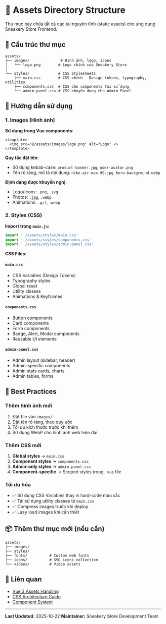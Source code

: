 # 🎨 Assets Directory Structure

Thư mục này chứa tất cả các tài nguyên tĩnh (static assets) cho ứng dụng Sneakery Store Frontend.

## 📁 Cấu trúc thư mục

```
assets/
├── images/              # Hình ảnh, logo, icons
│   └── logo.png        # Logo chính của Sneakery Store
│
└── styles/             # CSS Stylesheets
    ├── main.css        # CSS chính - Design tokens, typography, utilities
    ├── components.css  # CSS cho components tái sử dụng
    └── admin-panel.css # CSS chuyên dụng cho Admin Panel
```

## 📝 Hướng dẫn sử dụng

### 1. Images (Hình ảnh)

**Sử dụng trong Vue components:**
```vue
<template>
  <img src="@/assets/images/logo.png" alt="Logo" />
</template>
```

**Quy tắc đặt tên:**
- Sử dụng kebab-case: `product-banner.jpg`, `user-avatar.png`
- Tên rõ ràng, mô tả nội dung: `nike-air-max-90.jpg`, `hero-background.webp`

**Định dạng được khuyến nghị:**
- Logo/Icons: `.png`, `.svg`
- Photos: `.jpg`, `.webp`
- Animations: `.gif`, `.webp`

### 2. Styles (CSS)

**Import trong `main.js`:**
```javascript
import './assets/styles/main.css'
import './assets/styles/components.css'
import './assets/styles/admin-panel.css'
```

**CSS Files:**

#### `main.css`
- CSS Variables (Design Tokens)
- Typography styles
- Global reset
- Utility classes
- Animations & Keyframes

#### `components.css`
- Button components
- Card components
- Form components
- Badge, Alert, Modal components
- Reusable UI elements

#### `admin-panel.css`
- Admin layout (sidebar, header)
- Admin-specific components
- Admin stats cards, charts
- Admin tables, forms

## 🎯 Best Practices

### Thêm hình ảnh mới
1. Đặt file vào `images/`
2. Đặt tên rõ ràng, theo quy ước
3. Tối ưu kích thước trước khi thêm
4. Sử dụng WebP cho hình ảnh web hiện đại

### Thêm CSS mới
1. **Global styles** → `main.css`
2. **Component styles** → `components.css`
3. **Admin-only styles** → `admin-panel.css`
4. **Component-specific** → Scoped styles trong `.vue` file

### Tối ưu hóa
- ✅ Sử dụng CSS Variables thay vì hard-code màu sắc
- ✅ Tái sử dụng utility classes từ `main.css`
- ✅ Compress images trước khi deploy
- ✅ Lazy load images khi cần thiết

## 📦 Thêm thư mục mới (nếu cần)

```
assets/
├── images/
├── styles/
├── fonts/          # Custom web fonts
├── icons/          # SVG icons collection
└── videos/         # Video assets
```

## 🔗 Liên quan

- [Vue 3 Assets Handling](https://vitejs.dev/guide/assets.html)
- [CSS Architecture Guide](../README.md)
- [Component System](../../components/README.md)

---

**Last Updated:** 2025-10-22
**Maintainer:** Sneakery Store Development Team

